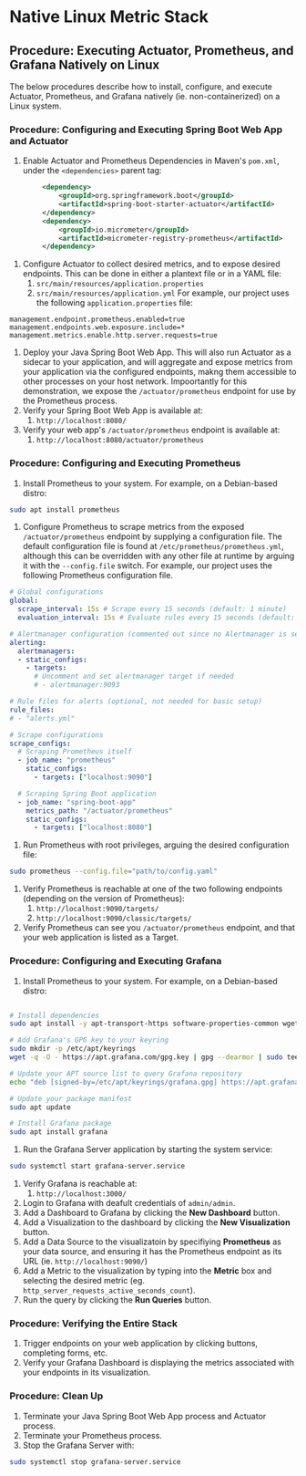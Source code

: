 # Native Linux Metric Stack

## Procedure: Executing Actuator, Prometheus, and Grafana Natively on Linux
The below procedures describe how to install, configure, and execute Actuator, Prometheus, and Grafana natively (ie. non-containerized) on a Linux system. 

### Procedure: Configuring and Executing Spring Boot Web App and Actuator
1. Enable Actuator and Prometheus Dependencies in Maven's `pom.xml`, under the `<dependencies>` parent tag:
```xml
        <dependency>
            <groupId>org.springframework.boot</groupId>
            <artifactId>spring-boot-starter-actuator</artifactId>
        </dependency>
        <dependency>
            <groupId>io.micrometer</groupId>
            <artifactId>micrometer-registry-prometheus</artifactId>
        </dependency>
```
1. Configure Actuator to collect desired metrics, and to expose desired endpoints. This can be done in either a plantext file or in a YAML file:
    1. `src/main/resources/application.properties`
    1. `src/main/resources/application.yml`
For example, our project uses the following `application.properties` file:
```
management.endpoint.prometheus.enabled=true
management.endpoints.web.exposure.include=*
management.metrics.enable.http.server.requests=true
```
1. Deploy your Java Spring Boot Web App. This will also run Actuator as a sidecar to your application, and will aggregate and expose metrics from your application via the configured endpoints, makng them accessible to other processes on your host network. Impoortantly for this demonstration, we expose the `/actuator/prometheus` endpoint for use by the Prometheus process.
1. Verify your Spring Boot Web App is available at: 
    1. `http://localhost:8080/`
1. Verify your web app's `/actuator/prometheus` endpoint is available at: 
    1. `http://localhost:8080/actuator/prometheus`

### Procedure: Configuring and Executing Prometheus
1. Install Prometheus to your system. For example, on a Debian-based distro:
```bash
sudo apt install prometheus
```
1. Configure Prometheus to scrape metrics from the exposed `/actuator/prometheus` endpoint by supplying a configuration file. The default configuration file is found at `/etc/prometheus/prometheus.yml`, although this can be overridden with any other file at runtime by arguing it with the `--config.file` switch.
For example, our project uses the following Prometheus configuration file.
```yaml
# Global configurations
global:
  scrape_interval: 15s # Scrape every 15 seconds (default: 1 minute)
  evaluation_interval: 15s # Evaluate rules every 15 seconds (default: 1 minute)

# Alertmanager configuration (commented out since no Alertmanager is set up)
alerting:
  alertmanagers:
  - static_configs:
    - targets:
      # Uncomment and set alertmanager target if needed
      # - alertmanager:9093

# Rule files for alerts (optional, not needed for basic setup)
rule_files:
# - "alerts.yml"

# Scrape configurations
scrape_configs:
  # Scraping Prometheus itself
  - job_name: "prometheus"
    static_configs:
      - targets: ["localhost:9090"]

  # Scraping Spring Boot application
  - job_name: "spring-boot-app"
    metrics_path: "/actuator/prometheus"
    static_configs:
      - targets: ["localhost:8080"]
```
1. Run Prometheus with root privileges, arguing the desired configuration file:
```bash
sudo prometheus --config.file="path/to/config.yaml"
```
1. Verify Prometheus is reachable at one of the two following endpoints (depending on the version of Prometheus): 
    1. `http://localhost:9090/targets/`
    1. `http://localhost:9090/classic/targets/`
1. Verify Prometheus can see you `/actuator/prometheus` endpoint, and that your web application is listed as a Target.

### Procedure: Configuring and Executing Grafana
1. Install Prometheus to your system. For example, on a Debian-based distro:
```bash

# Install dependencies
sudo apt install -y apt-transport-https software-properties-common wget

# Add Grafana's GPG key to your keyring
sudo mkdir -p /etc/apt/keyrings
wget -q -O - https://apt.grafana.com/gpg.key | gpg --dearmor | sudo tee /etc/apt/keyrings/grafana.gpg > /dev/null

# Update your APT source list to query Grafana repository
echo "deb [signed-by=/etc/apt/keyrings/grafana.gpg] https://apt.grafana.com stable main" | sudo tee -a /etc/apt/sources.list.d/grafana.list

# Update your package manifest
sudo apt update

# Install Grafana package
sudo apt install grafana
```
1. Run the Grafana Server application by starting the system service:
```bash
sudo systemctl start grafana-server.service
```
1. Verify Grafana is reachable at: 
    1. `http://localhost:3000/`
1. Login to Grafana with deafult credentials of `admin/admin`.
1. Add a Dashboard to Grafana by clicking the __New Dashboard__ button.
1. Add a Visualization to the dashboard by clicking the __New Visualization__ button.
1. Add a Data Source to the visualizatoin by specifiying __Prometheus__ as your data source, and ensuring it has the Prometheus endpoint as its URL (ie. `http://localhost:9090/`)
1. Add a Metric to the visualization by typing into the __Metric__ box and selecting the desired metric (eg. `http_server_requests_active_seconds_count`).
1. Run the query by clicking the __Run Queries__ button.

### Procedure: Verifying the Entire Stack
1. Trigger endpoints on your web application by clicking buttons, completing forms, etc.
1. Verify your Grafana Dashboard is displaying the metrics associated with your endpoints in its visualization.

### Procedure: Clean Up
1. Terminate your Java Spring Boot Web App process and Actuator process.
1. Terminate your Prometheus process.
1. Stop the Grafana Server with:
```bash
sudo systemctl stop grafana-server.service
```
